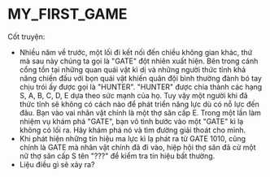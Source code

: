 # MY_FIRST_GAME
 
Cốt truyện: 
- Nhiều năm về trước, một lối đi kết nối đến chiều không gian khác, thứ mà sau này chúng ta gọi là "GATE" đột nhiên xuất hiện. Bên trong cánh cổng tồn tại những quan quái vật kì dị và những người thức tỉnh khả năng chiến đấu với bọn quái vật khiến quân đội bình thường đành bó tay chịu trói ấy được gọi là "HUNTER". "HUNTER" được chia thành các hạng S, A, B, C, D, E dựa theo sức mạnh của họ. Tuy vậy một người khi đã thức tỉnh sẽ không có cách nào để phát triển năng lực dù có nỗ lực đến đâu. Bạn vào vai nhân vật chính là một thợ săn cấp E. Trong một lần làm nhiệm vụ khám phá "GATE", bạn vô tình bước vào một "GATE" kì lạ không có lối ra. Hãy khám phá nó và tìm đường giải thoát cho mình.
- Khi phát hiện những tín hiệu ma lực kì lạ phát ra từ GATE 1010, cũng chính là GATE mà nhân vật chính đã đi vào, hiệp hội thợ săn đã cử một nữ thợ săn cấp S tên "???" để kiểm tra tín hiệu bất thường.
- Liệu điều gì sẽ xảy ra?
